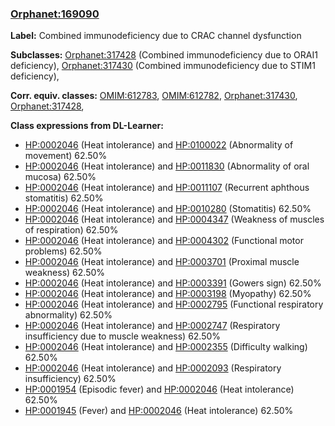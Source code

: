
### [Orphanet:169090](http://www.orpha.net/ORDO/Orphanet_169090)
**Label:** Combined immunodeficiency due to CRAC channel dysfunction

**Subclasses:** [Orphanet:317428](http://www.orpha.net/ORDO/Orphanet_317428) (Combined immunodeficiency due to ORAI1 deficiency), [Orphanet:317430](http://www.orpha.net/ORDO/Orphanet_317430) (Combined immunodeficiency due to STIM1 deficiency), 

**Corr. equiv. classes:** [OMIM:612783](http://purl.obolibrary.org/obo/OMIM_612783), [OMIM:612782](http://purl.obolibrary.org/obo/OMIM_612782), [Orphanet:317430](http://www.orpha.net/ORDO/Orphanet_317430), [Orphanet:317428](http://www.orpha.net/ORDO/Orphanet_317428), 

**Class expressions from DL-Learner:**

- [HP:0002046](http://purl.obolibrary.org/obo/HP_0002046) (Heat intolerance) and [HP:0100022](http://purl.obolibrary.org/obo/HP_0100022) (Abnormality of movement) 62.50%
- [HP:0002046](http://purl.obolibrary.org/obo/HP_0002046) (Heat intolerance) and [HP:0011830](http://purl.obolibrary.org/obo/HP_0011830) (Abnormality of oral mucosa) 62.50%
- [HP:0002046](http://purl.obolibrary.org/obo/HP_0002046) (Heat intolerance) and [HP:0011107](http://purl.obolibrary.org/obo/HP_0011107) (Recurrent aphthous stomatitis) 62.50%
- [HP:0002046](http://purl.obolibrary.org/obo/HP_0002046) (Heat intolerance) and [HP:0010280](http://purl.obolibrary.org/obo/HP_0010280) (Stomatitis) 62.50%
- [HP:0002046](http://purl.obolibrary.org/obo/HP_0002046) (Heat intolerance) and [HP:0004347](http://purl.obolibrary.org/obo/HP_0004347) (Weakness of muscles of respiration) 62.50%
- [HP:0002046](http://purl.obolibrary.org/obo/HP_0002046) (Heat intolerance) and [HP:0004302](http://purl.obolibrary.org/obo/HP_0004302) (Functional motor problems) 62.50%
- [HP:0002046](http://purl.obolibrary.org/obo/HP_0002046) (Heat intolerance) and [HP:0003701](http://purl.obolibrary.org/obo/HP_0003701) (Proximal muscle weakness) 62.50%
- [HP:0002046](http://purl.obolibrary.org/obo/HP_0002046) (Heat intolerance) and [HP:0003391](http://purl.obolibrary.org/obo/HP_0003391) (Gowers sign) 62.50%
- [HP:0002046](http://purl.obolibrary.org/obo/HP_0002046) (Heat intolerance) and [HP:0003198](http://purl.obolibrary.org/obo/HP_0003198) (Myopathy) 62.50%
- [HP:0002046](http://purl.obolibrary.org/obo/HP_0002046) (Heat intolerance) and [HP:0002795](http://purl.obolibrary.org/obo/HP_0002795) (Functional respiratory abnormality) 62.50%
- [HP:0002046](http://purl.obolibrary.org/obo/HP_0002046) (Heat intolerance) and [HP:0002747](http://purl.obolibrary.org/obo/HP_0002747) (Respiratory insufficiency due to muscle weakness) 62.50%
- [HP:0002046](http://purl.obolibrary.org/obo/HP_0002046) (Heat intolerance) and [HP:0002355](http://purl.obolibrary.org/obo/HP_0002355) (Difficulty walking) 62.50%
- [HP:0002046](http://purl.obolibrary.org/obo/HP_0002046) (Heat intolerance) and [HP:0002093](http://purl.obolibrary.org/obo/HP_0002093) (Respiratory insufficiency) 62.50%
- [HP:0001954](http://purl.obolibrary.org/obo/HP_0001954) (Episodic fever) and [HP:0002046](http://purl.obolibrary.org/obo/HP_0002046) (Heat intolerance) 62.50%
- [HP:0001945](http://purl.obolibrary.org/obo/HP_0001945) (Fever) and [HP:0002046](http://purl.obolibrary.org/obo/HP_0002046) (Heat intolerance) 62.50%


